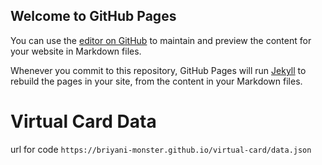 ## Welcome to GitHub Pages

You can use the [editor on GitHub](https://github.com/Briyani-monster/virtual-card/edit/gh-pages/index.md) to maintain and preview the content for your website in Markdown files.

Whenever you commit to this repository, GitHub Pages will run [Jekyll](https://jekyllrb.com/) to rebuild the pages in your site, from the content in your Markdown files.

# Virtual Card Data
url for code
`
  https://briyani-monster.github.io/virtual-card/data.json
`
